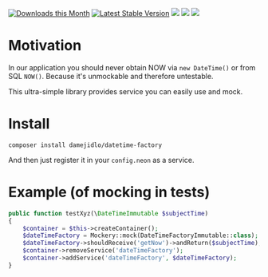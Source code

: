 [![Downloads this Month](https://img.shields.io/packagist/dm/damejidlo/datetime-factory.svg)](https://packagist.org/packages/damejidlo/datetime-factory)
[![Latest Stable Version](https://poser.pugx.org/damejidlo/datetime-factory/v/stable)](https://github.com/damejidlo/datetime-factory/releases)
![](https://travis-ci.org/damejidlo/datetime-factory.svg?branch=master)
![](https://scrutinizer-ci.com/g/damejidlo/datetime-factory/badges/quality-score.png?b=master)
![](https://scrutinizer-ci.com/g/damejidlo/datetime-factory/badges/coverage.png?b=master)

# Motivation
In our application you should never obtain NOW via `new DateTime()` or from SQL `NOW()`. Because it's unmockable
and therefore untestable.

This ultra-simple library provides service you can easily use and mock.

# Install
```
composer install damejidlo/datetime-factory
```

And then just register it in your `config.neon` as a service.

# Example (of mocking in tests)
```php
public function testXyz(\DateTimeImmutable $subjectTime)
{
    $container = $this->createContainer();
    $dateTimeFactory = Mockery::mock(DateTimeFactoryImmutable::class);
    $dateTimeFactory->shouldReceive('getNow')->andReturn($subjectTime);
    $container->removeService('dateTimeFactory');
    $container->addService('dateTimeFactory', $dateTimeFactory);
}
```
